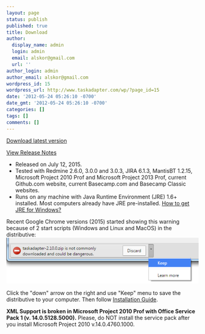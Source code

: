 ```yaml
---
layout: page
status: publish
published: true
title: Download
author:
  display_name: admin
  login: admin
  email: alskor@gmail.com
  url: ''
author_login: admin
author_email: alskor@gmail.com
wordpress_id: 15
wordpress_url: http://www.taskadapter.com/wp/?page_id=15
date: '2012-05-24 05:26:10 -0700'
date_gmt: '2012-05-24 05:26:10 -0700'
categories: []
tags: []
comments: []
---
```


<a class="hvr-rectangle-out button" href="https://bitbucket.org/taskadapter/releases/downloads/taskadapter-2.10.0.zip">Download latest version</a>

<a href="taskadapter-2-10-0-support-for-redmine-3-mantisbt-1-2-15-and-latest-microsoft-project-formats">View Release Notes</a>

* Released on July 12, 2015.
* Tested with Redmine 2.6.0, 3.0.0 and 3.0.3, JIRA 6.1.3, MantisBT 1.2.15, Microsoft Project 2010 Prof and Microsoft Project 2013 Prof, current Github.com website, current Basecamp.com and Basecamp Classic websites.
* Runs on any machine with Java Runtime Environment (JRE) 1.6+ installed. Most computers already have JRE pre-installed. <a href="http://java.com/download/index.jsp" target="_blank">How to get JRE for Windows?</a>

Recent Google Chrome versions (2015) started showing this warning because of 2 start scripts (Windows and Linux and MacOS) in the distributive:
![Google Chrome warning](images/chrome_warning.png)

Click the "down" arrow on the right and use "Keep" menu to save the distributive to your computer. Then follow [Installation Guide](task-adapter-installation).

**XML Support is broken in Microsoft Project 2010 Prof with Office Service Pack 1 (v. 14.0.5128.5000).** Please, do NOT install the service pack after you install Microsoft Project 2010 v.14.0.4760.1000.
